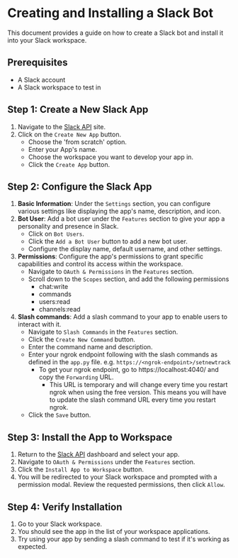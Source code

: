 # Creating and Installing a Slack Bot

This document provides a guide on how to create a Slack bot and install it into your Slack workspace.

## Prerequisites

- A Slack account
- A Slack workspace to test in

## Step 1: Create a New Slack App

1. Navigate to the [Slack API](https://api.slack.com/apps) site.
2. Click on the `Create New App` button.
   - Choose the 'from scratch' option.
   - Enter your App's name.
   - Choose the workspace you want to develop your app in.
   - Click the `Create App` button.

## Step 2: Configure the Slack App

1. **Basic Information**: Under the `Settings` section, you can configure various settings like displaying the app's name, description, and icon.
2. **Bot User**: Add a bot user under the `Features` section to give your app a personality and presence in Slack.
   - Click on `Bot Users`.
   - Click the `Add a Bot User` button to add a new bot user.
   - Configure the display name, default username, and other settings.
3. **Permissions**: Configure the app's permissions to grant specific capabilities and control its access within the workspace.
   - Navigate to `OAuth & Permissions` in the `Features` section.
   - Scroll down to the `Scopes` section, and add the following permissions
       - chat:write
       - commands
       - users:read
       - channels:read
4. **Slash commands**: Add a slash command to your app to enable users to interact with it.
   - Navigate to `Slash Commands` in the `Features` section.
   - Click the `Create New Command` button.
   - Enter the command name and description.
   - Enter your ngrok endpoint following with the slash commands as defined in the `app.py` file. e.g. `https://<ngrok-endpoint>/setnewtrack`
      - To get your ngrok endpoint, go to https://localhost:4040/ and copy the `Forwarding` URL.
          - This URL is temporary and will change every time you restart ngrok when using the free version. This means you will have to update the slash command URL every time you restart ngrok.
   - Click the `Save` button.

## Step 3: Install the App to Workspace

1. Return to the [Slack API](https://api.slack.com/apps) dashboard and select your app.
2. Navigate to `OAuth & Permissions` under the `Features` section.
3. Click the `Install App to Workspace` button.
4. You will be redirected to your Slack workspace and prompted with a permission modal. Review the requested permissions, then click `Allow`.

## Step 4: Verify Installation

1. Go to your Slack workspace.
2. You should see the app in the list of your workspace applications.
3. Try using your app by sending a slash command to test if it's working as expected.